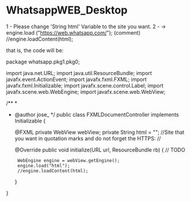 # WhatsappWEB_Desktop
1 - Please change 'String html' Variable to the site you want.
2 - -> engine.load ("https://web.whatsapp.com/");
(comment) //engine.loadContent(html);

that is, the code will be:

package whatsapp.pkg1.pkg0;

import java.net.URL;
import java.util.ResourceBundle;
import javafx.event.ActionEvent;
import javafx.fxml.FXML;
import javafx.fxml.Initializable;
import javafx.scene.control.Label;
import javafx.scene.web.WebEngine;
import javafx.scene.web.WebView;

/**
 *
 * @author jose_
 */
public class FXMLDocumentController implements Initializable {

    @FXML
    private WebView webView;
    private String html = ""; //Site that you want in quotation marks and do not forget the HTTPS: //

    @Override
    public void initialize(URL url, ResourceBundle rb) {
        // TODO

        
        WebEngine engine = webView.getEngine();
        engine.load("html");
        //engine.loadContent(html);
    }

}
